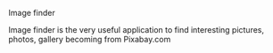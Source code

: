 Image finder

Image finder is the very useful application to find interesting pictures, photos, gallery becoming from Pixabay.com
